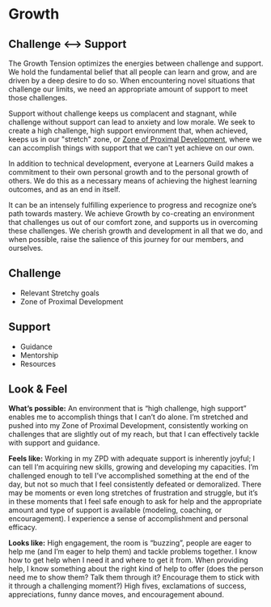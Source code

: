 # Growth

## Challenge &lt;--&gt; Support

The Growth Tension optimizes the energies between challenge and support. We hold the fundamental belief that all people can learn and grow, and are driven by a deep desire to do so. When encountering novel situations that challenge our limits, we need an appropriate amount of support to meet those challenges.

Support without challenge keeps us complacent and stagnant, while challenge without support can lead to anxiety and low morale. We seek to create a high challenge, high support environment that, when achieved, keeps us in our "stretch" zone, or [Zone of Proximal Development](https://en.wikipedia.org/wiki/Zone_of_proximal_development), where we can accomplish things with support that we can't yet achieve on our own.

In addition to technical development, everyone at Learners Guild makes a commitment to their own personal growth and to the personal growth of others. We do this as a necessary means of achieving the highest learning outcomes, and as an end in itself.

It can be an intensely fulfilling experience to progress and recognize one’s path towards mastery. We achieve Growth by co-creating an environment that challenges us out of our comfort zone, and supports us in overcoming these challenges. We cherish growth and development in all that we do, and when possible, raise the salience of this journey for our members, and ourselves.

## Challenge

* Relevant Stretchy goals
* Zone of Proximal Development

## Support

* Guidance
* Mentorship
* Resources

## Look & Feel

**What’s possible:** An environment that is “high challenge, high support” enables me to accomplish things that I can’t do alone. I’m stretched and pushed into my Zone of Proximal Development, consistently working on challenges that are slightly out of my reach, but that I can effectively tackle with support and guidance.

**Feels like:** Working in my ZPD with adequate support is inherently joyful; I can tell I’m acquiring new skills, growing and developing my capacities. I’m challenged enough to tell I’ve accomplished something at the end of the day, but not so much that I feel consistently defeated or demoralized. There may be moments or even long stretches of frustration and struggle, but it’s in these moments that I feel safe enough to ask for help and the appropriate amount and type of support is available \(modeling, coaching, or encouragement\). I experience a sense of accomplishment and personal efficacy.

**Looks like:** High engagement, the room is “buzzing”, people are eager to help me \(and I’m eager to help them\) and tackle problems together. I know how to get help when I need it and where to get it from. When providing help, I know something about the right kind of help to offer \(does the person need me to show them? Talk them through it? Encourage them to stick with it through a challenging moment?\) High fives, exclamations of success, appreciations, funny dance moves, and encouragement abound.

